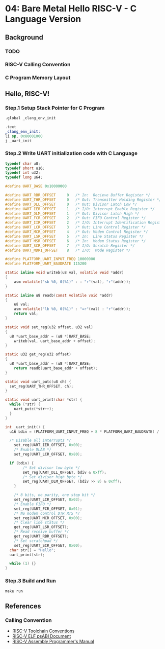 # 04: Bare Metal Hello RISC-V - C Language Version

## Background

### TODO

### RISC-V Calling Convention

### C Program Memory Layout

## Hello, RISC-V!

### Step.1 Setup Stack Pointer for C Program

```asm
.global _clang_env_init

.text
_clang_env_init:
li sp, 0x80001000
j _uart_init
```

### Step.2 Write UART initialization code with **C Language**

```c
typedef char u8;
typedef short u16;
typedef int u32;
typedef long u64;

#define UART_BASE 0x10000000

#define UART_RBR_OFFSET		0	/* In:  Recieve Buffer Register */
#define UART_THR_OFFSET		0	/* Out: Transmitter Holding Register */
#define UART_DLL_OFFSET		0	/* Out: Divisor Latch Low */
#define UART_IER_OFFSET		1	/* I/O: Interrupt Enable Register */
#define UART_DLM_OFFSET		1	/* Out: Divisor Latch High */
#define UART_FCR_OFFSET		2	/* Out: FIFO Control Register */
#define UART_IIR_OFFSET		2	/* I/O: Interrupt Identification Register */
#define UART_LCR_OFFSET		3	/* Out: Line Control Register */
#define UART_MCR_OFFSET		4	/* Out: Modem Control Register */
#define UART_LSR_OFFSET		5	/* In:  Line Status Register */
#define UART_MSR_OFFSET		6	/* In:  Modem Status Register */
#define UART_SCR_OFFSET		7	/* I/O: Scratch Register */
#define UART_MDR1_OFFSET	8	/* I/O:  Mode Register */

#define PLATFORM_UART_INPUT_FREQ 10000000
#define PLATFORM_UART_BAUDRATE 115200

static inline void writeb(u8 val, volatile void *addr)
{
	asm volatile("sb %0, 0(%1)" : : "r"(val), "r"(addr));
}

static inline u8 readb(const volatile void *addr)
{
	u8 val;
	asm volatile("lb %0, 0(%1)" : "=r"(val) : "r"(addr));
	return val;
}

static void set_reg(u32 offset, u32 val)
{
  u8 *uart_base_addr = (u8 *)UART_BASE;
	writeb(val, uart_base_addr + offset);
}

static u32 get_reg(u32 offset)
{
  u8 *uart_base_addr = (u8 *)UART_BASE;
	return readb(uart_base_addr + offset);
}

static void uart_putc(u8 ch) {
  set_reg(UART_THR_OFFSET, ch);
}

static void uart_print(char *str) {
  while (*str) {
    uart_putc(*str++);
  }
}

int _uart_init() {
  u16 bdiv = (PLATFORM_UART_INPUT_FREQ + 8 * PLATFORM_UART_BAUDRATE) / (16 * PLATFORM_UART_BAUDRATE);

  /* Disable all interrupts */
	set_reg(UART_IER_OFFSET, 0x00);
	/* Enable DLAB */
	set_reg(UART_LCR_OFFSET, 0x80);

  if (bdiv) {
		/* Set divisor low byte */
		set_reg(UART_DLL_OFFSET, bdiv & 0xff);
		/* Set divisor high byte */
		set_reg(UART_DLM_OFFSET, (bdiv >> 8) & 0xff);
	}

	/* 8 bits, no parity, one stop bit */
	set_reg(UART_LCR_OFFSET, 0x03);
	/* Enable FIFO */
	set_reg(UART_FCR_OFFSET, 0x01);
	/* No modem control DTR RTS */
	set_reg(UART_MCR_OFFSET, 0x00);
	/* Clear line status */
	get_reg(UART_LSR_OFFSET);
	/* Read receive buffer */
	get_reg(UART_RBR_OFFSET);
	/* Set scratchpad */
	set_reg(UART_SCR_OFFSET, 0x00);
  char str[] = "Hello";
  uart_print(str);

  while (1) {}
}
```

### Step.3 Build and Run

```
make run
```

## References

### Calling Convention

- [RISC-V Toolchain Conventions](https://github.com/riscv-non-isa/riscv-toolchain-conventions)
- [RISC-V ELF psABI Document](https://github.com/riscv-non-isa/riscv-elf-psabi-doc)
- [RISC-V Assembly Programmer's Manual](https://github.com/riscv-non-isa/riscv-asm-manual/blob/master/riscv-asm.md)